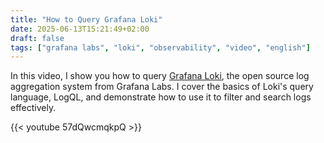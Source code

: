 ```yaml
---
title: "How to Query Grafana Loki"
date: 2025-06-13T15:21:49+02:00
draft: false
tags: ["grafana labs", "loki", "observability", "video", "english"]
---
```

In this video, I show you how to query [Grafana Loki](https://gra.fan/lokirepo), the open source log aggregation system from Grafana Labs. I cover the basics of Loki's query language, LogQL, and demonstrate how to use it to filter and search logs effectively.

{{< youtube 57dQwcmqkpQ >}}